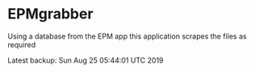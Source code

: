 # EPMgrabber
Using a database from the EPM app this application scrapes the files as required


Latest backup: Sun Aug 25 05:44:01 UTC 2019
